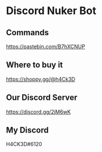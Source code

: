 # Discord Nuker Bot

## Commands
https://pastebin.com/B7hXCNUP

## Where to buy it
https://shoppy.gg/@h4Ck3D

## Our Discord Server
https://discord.gg/2jM6wK
## My Discord
H4CK3D#6120

